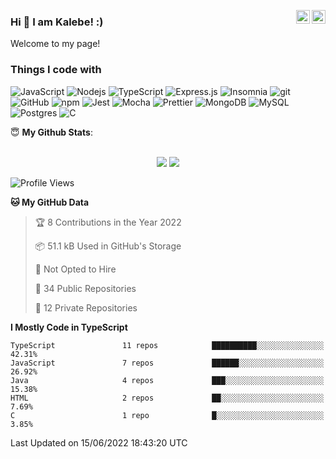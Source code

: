 <a href="https://www.linkedin.com/in/kalebe-lopes-3a9555157/" target="_blank" rel="nofollow"><img align="right" alt="Kalebe's Linkdin" width="22px" src="https://cdn.jsdelivr.net/npm/simple-icons@v3/icons/linkedin.svg" /></a>
<a href="https://www.instagram.com/kalebelops" target="_blank" rel="nofollow"><img align="right" alt="Kalebe's Insta" width="22px" src="https://cdn.jsdelivr.net/npm/simple-icons@v3/icons/instagram.svg" /></a>


### Hi 👋 I am Kalebe! :)

Welcome to my page!

### Things I code with
<p>
   <img alt="JavaScript" src="https://img.shields.io/badge/javascript%20-%23323330.svg?&style=flat-square&logo=javascript&logoColor=%23F7DF1E"/>
   <img alt="Nodejs" src="https://img.shields.io/badge/-Nodejs-43853d?style=flat-square&logo=Node.js&logoColor=white" />
   <img alt="TypeScript" src="https://img.shields.io/badge/-TypeScript-007ACC?style=flat-square&logo=typescript&logoColor=white" />
   <img alt="Express.js" src="https://img.shields.io/badge/express.js%20-%23404d59.svg?&style=flat-square"/>
   <img alt="Insomnia" src="https://img.shields.io/badge/-Insomnia-5849BE?style=flat-square&logo=insomnia&logoColor=white" />
   <img alt="git" src="https://img.shields.io/badge/-Git-F05032?style=flat-square&logo=git&logoColor=white" />
   <img alt="GitHub" src="https://img.shields.io/badge/github%20-%23121011.svg?&style=flat-square&logo=github&logoColor=white"/>
   <img alt="npm" src="https://img.shields.io/badge/-NPM-CB3837?style=flat-square&logo=npm&logoColor=white" />
   <img alt="Jest" src="https://img.shields.io/badge/-jest-%23C21325?&style=flat-square&logo=jest&logoColor=white"/>
   <img alt="Mocha" src="https://img.shields.io/badge/-mocha-%238D6748?&style=flat-square&logo=mocha&logoColor=white"/>
   <img alt="Prettier" src="https://img.shields.io/badge/-Prettier-F7B93E?style=flat-square&logo=prettier&logoColor=white" />
   <img alt="MongoDB" src="https://img.shields.io/badge/-MongoDB-13aa52?style=flat-square&logo=mongodb&logoColor=white" />
   <img alt="MySQL" src="https://img.shields.io/badge/mysql-%2300f.svg?&style=flat-square&logo=mysql&logoColor=white"/>
   <img alt="Postgres" src ="https://img.shields.io/badge/postgres-%23316192.svg?&style=flat-square&logo=postgresql&logoColor=white"/>
   <img alt="C" src="https://img.shields.io/badge/c%20-%2300599C.svg?&style=flat-square=c&logoColor=white"/>
</p>

 <summary> 😇 <b>My Github Stats</b>: </summary>
<br>
<p align = "center">
  <img src = "https://github-readme-stats.vercel.app/api?username=KalebeLopes&show_icons=true&theme=bear&line_height=27">
  <img src = "https://github-readme-stats.vercel.app/api/top-langs/?username=KalebeLopes&hide=css,java,html&theme=bear">
</p>
   

<!--START_SECTION:waka-->
![Profile Views](http://img.shields.io/badge/Profile%20Views-0-blue)

**🐱 My GitHub Data** 

> 🏆 8 Contributions in the Year 2022
 > 
> 📦 51.1 kB Used in GitHub's Storage 
 > 
> 🚫 Not Opted to Hire
 > 
> 📜 34 Public Repositories 
 > 
> 🔑 12 Private Repositories  
 > 
**I Mostly Code in TypeScript** 

```text
TypeScript               11 repos            ██████████░░░░░░░░░░░░░░░   42.31% 
JavaScript               7 repos             ██████░░░░░░░░░░░░░░░░░░░   26.92% 
Java                     4 repos             ███░░░░░░░░░░░░░░░░░░░░░░   15.38% 
HTML                     2 repos             ██░░░░░░░░░░░░░░░░░░░░░░░   7.69% 
C                        1 repo              █░░░░░░░░░░░░░░░░░░░░░░░░   3.85%

```



 Last Updated on 15/06/2022 18:43:20 UTC
<!--END_SECTION:waka-->
